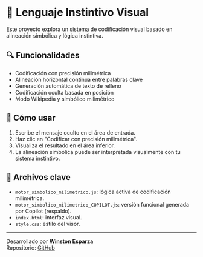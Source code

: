 # 🧠 Lenguaje Instintivo Visual

Este proyecto explora un sistema de codificación visual basado en alineación simbólica y lógica instintiva.

## 🔍 Funcionalidades

- Codificación con precisión milimétrica
- Alineación horizontal continua entre palabras clave
- Generación automática de texto de relleno
- Codificación oculta basada en posición
- Modo Wikipedia y simbólico milimétrico

## 🚀 Cómo usar

1. Escribe el mensaje oculto en el área de entrada.
2. Haz clic en "Codificar con precisión milimétrica".
3. Visualiza el resultado en el área inferior.
4. La alineación simbólica puede ser interpretada visualmente con tu sistema instintivo.

## 💾 Archivos clave

- `motor_simbolico_milimetrico.js`: lógica activa de codificación milimétrica.
- `motor_simbolico_milimetrico_COPILOT.js`: versión funcional generada por Copilot (respaldo).
- `index.html`: interfaz visual.
- `style.css`: estilo del visor.

---

Desarrollado por **Winston Esparza**  
Repositorio: [GitHub](https://github.com/intuit44/lenguaje_instintivo_web)
